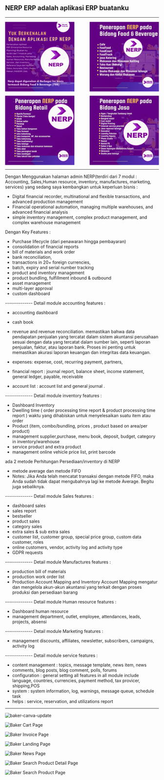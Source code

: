 ## NERP ERP adalah aplikasi ERP buatanku 
<hr>


<p style="display: flex; justify-content: space-between;">
  <img src="public/myread/nerp-berkenalan1.png" alt="nerp-berkenalan1" width="45%" style="display: inline-block; vertical-align: middle;" />
  <img src="public/myread/nerp-berkenalan2.png" alt="nerp-berkenalan2" width="45%" style="display: inline-block; vertical-align: middle;" />
</p>


<p style="display: flex; justify-content: space-between;">
  <img src="public/myread/nerp-berkenalan3.png" alt="nerp-berkenalan1" width="45%" style="display: inline-block; vertical-align: middle;" />
  <img src="public/myread/nerp-berkenalan4.png" alt="nerp-berkenalan2" width="45%" style="display: inline-block; vertical-align: middle;" />
</p>

<hr>

Dengan Menggunakan halaman admin NERP(terdiri dari 7 modul : Accounting, Sales,Human resource, inventory, manufactures, marketing, services) yang sedang saya kembangkan untuk keperluan bisnis :

- Digital financial recorder, multinational and flexible transactions, and advanced production management
- Financial operational automation, managing multiple warehouses, and advanced financial analysis
- simple inventory management, complex product management, and complex warehouse management

Dengan Key Features :
- Purchase lifecycle (dari penawaran hingga pembayaran)
- consolidation of financial reports
- bill of materials and work order
- bank reconciliation, 
- transactions in 20+ foreign currencies,
- batch, expiry and serial number tracking 
- product and inventory management
- product bundling, fulfillment inbound & outbound
- asset management
- multi-layer approval
- custom dashboard

-------------- Detail module accounting features :

- accounting dashboard
- cash book
- revenue and revenue reconciliation.
memastikan bahwa data pendapatan penjualan yang tercatat dalam sistem akuntansi perusahaan sesuai dengan data yang tercatat dalam sumber lain, seperti laporan penjualan, faktur, atau laporan bank. Proses ini penting untuk memastikan akurasi laporan keuangan dan integritas data keuangan.

- expenses: expense, cost, recurring payment, partners, 

- financial report : journal report, balance sheet, income statement, general ledger, payable, receivable

- account list : account list and general journal .

-------------- Detail module inventory features :
- Dashboard Inventory
- Dwelling time ( order processing time report & product processing time report )
waktu yang dihabiskan untuk menyelesaikan suatu item atau order
- Product (item, combo/bundling, prices , product based on area/per product)
- management supplier,purchase, menu book, deposit, budget, category in inventory/warehouse
- service product and extra product
- management online vehicle price list, print barcode

ada 2 metode Perhitungan Persediaan/inventory di NERP
- metode average dan metode FIFO
- Notes: Jika Anda telah mencatat transaksi dengan metode FIFO, maka Anda sudah tidak dapat mengubahnya lagi ke metode Average. Begitu juga sebaliknya.


-------------- Detail module Sales features :
- dashboard sales
- sales report
- bestseller
- product sales
- category sales
- extra sales & sub extra sales
- customer list, customer group, special price group, custom data customer, roles
- online customers, vendor, activity log and activity type
- GDPR requests

-------------- Detail module Manufactures features :
- production bill of materials
- production work order list
- Production Account Mapping  and Inventory Account Mapping
mengatur dan mengelola akun-akun akuntansi yang terkait dengan proses produksi dan persediaan barang


-------------- Detail module Human resource features :
- Dashboard human resource
- management department, outlet, employee, attendances, leads, projects, absensi

-------------- Detail module Marketing features :
- management discounts, affiliates, newsletter, subscribers, campaigns, activity log


-------------- Detail module service features :
- content management : topics, message template, news item, news comments, blog posts,
  blog comment, polls, forums
- configuration : general setting all features in all module include language,
                  countries, currencies, payment method, tax provicer, shipping,POS
- system : system information, log, warnings, message queue, schedule task
- helps : service, reservation, and utilizations report 


<hr>



![baker-canva-update](https://github.com/user-attachments/assets/9d82dd0c-71d5-4eab-b84c-78484510fbe8)

![Baker Cart Page](https://github.com/user-attachments/assets/dcfd7d86-ce1c-4e45-b84a-eedbb2b5a8f2)

![Baker Invoice Page](https://github.com/user-attachments/assets/fa887359-236b-4e14-a8e2-4914721d411c)

![Baker Landing Page](https://github.com/user-attachments/assets/05419416-f315-42a8-8ee5-c7148f64421a)

![Baker News Page](https://github.com/user-attachments/assets/34db5f59-b9a6-4000-88aa-a121f8466916)

![Baker Search Product Detail Page](https://github.com/user-attachments/assets/905a491e-59e7-46fb-b916-da23602203a4)

![Baker Search Product Page](https://github.com/user-attachments/assets/c1c0a548-9b9f-4f08-9c11-560d9bc516d6)
